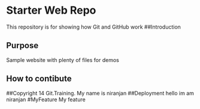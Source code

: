 # Starter Web Repo

This repository is for showing how Git and GitHub work
##Introduction

## Purpose

Sample website with plenty of files for demos

## How to contibute
##Copyright
14 Git.Training.
My name is niranjan
##Deployment
hello im am niranjan
#MyFeature
My feature 


